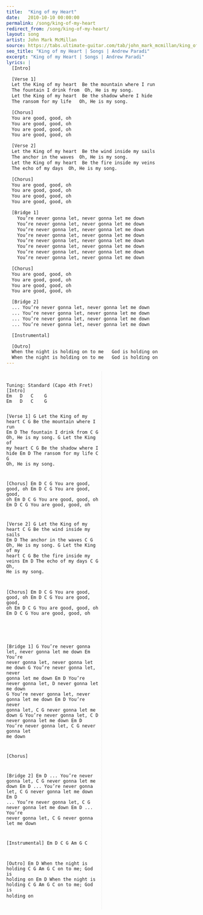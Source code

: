 ```yaml
---
title:  "King of my Heart"
date:   2010-10-10 00:00:00
permalink: /song/king-of-my-heart
redirect_from: /song/king-of-my-heart/
layout: song
artist: John Mark McMillan
source: https://tabs.ultimate-guitar.com/tab/john_mark_mcmillan/king_of_my_heart_chords_1748669
seo_title: "King of my Heart | Songs | Andrew Paradi"
excerpt: "King of my Heart | Songs | Andrew Paradi"
lyrics: |
  [Intro]

  [Verse 1]
  Let the King of my heart  Be the mountain where I run
  The fountain I drink from  Oh, He is my song.
  Let the King of my heart  Be the shadow where I hide
  The ransom for my life   Oh, He is my song.

  [Chorus]
  You are good, good, oh
  You are good, good, oh
  You are good, good, oh
  You are good, good, oh

  [Verse 2]
  Let the King of my heart  Be the wind inside my sails
  The anchor in the waves  Oh, He is my song.
  Let the King of my heart  Be the fire inside my veins
  The echo of my days  Oh, He is my song.

  [Chorus]
  You are good, good, oh
  You are good, good, oh
  You are good, good, oh
  You are good, good, oh

  [Bridge 1]
    You’re never gonna let, never gonna let me down
    You’re never gonna let, never gonna let me down
    You’re never gonna let, never gonna let me down
    You’re never gonna let, never gonna let me down
    You’re never gonna let, never gonna let me down
    You’re never gonna let, never gonna let me down
    You’re never gonna let, never gonna let me down
    You’re never gonna let, never gonna let me down

  [Chorus]
  You are good, good, oh
  You are good, good, oh
  You are good, good, oh
  You are good, good, oh

  [Bridge 2]
  ... You’re never gonna let, never gonna let me down
  ... You’re never gonna let, never gonna let me down
  ... You’re never gonna let, never gonna let me down
  ... You’re never gonna let, never gonna let me down

  [Instrumental]

  [Outro]
  When the night is holding on to me   God is holding on
  When the night is holding on to me   God is holding on
---
```


<div style="-webkit-column-count: 2; -moz-column-count: 2; column-count: 2; -webkit-column-rule: 1px dotted #e0e0e0; -moz-column-rule: 1px dotted #e0e0e0; column-rule: 1px dotted #e0e0e0;">
    <div style="display: inline-block;">
        <pre>
        <code>
Tuning: Standard (Capo 4th Fret)
[Intro]
Em   D   C    G
Em   D   C    G

[Verse 1]
         G
Let the King of my heart
         C               G
Be the mountain where I run
     Em               D
The fountain I drink from
        C      G
Oh, He is my song.
         G
Let the King of my heart
         C              G
Be the shadow where I hide
    Em             D
The ransom for my life
       C      G
Oh, He is my song.

[Chorus]
         Em    D    C   G
You are good, good, oh
         Em    D    C   G
You are good, good, oh
         Em    D    C   G
You are good, good, oh
         Em    D    C   G
You are good, good, oh

[Verse 2]
         G
Let the King of my heart
         C               G
 Be the wind inside my sails
     Em            D
The anchor in the waves
        C      G
 Oh, He is my song.
         G
Let the King of my heart
        C               G
 Be the fire inside my veins
     Em         D
The echo of my days
        C      G
 Oh, He is my song.

[Chorus]
         Em    D    C   G
You are good, good, oh
         Em    D    C   G
You are good, good, oh
         Em    D    C   G
You are good, good, oh
         Em    D    C   G
You are good, good, oh
      </code>
      </pre>
    </div>
    <div style="display: inline-block;">
        <pre>
        <code>
[Bridge 1]
G
   You’re never gonna let,
   never gonna let me down
Em
   You’re never gonna let,
   never gonna let me down
G
   You’re never gonna let,
   never gonna let me down
Em                        D
   You’re never gonna let,
  D
   never gonna let me down
G
   You’re never gonna let,
   never gonna let me down
Em         D
   You’re never gonna let,
    C                  G
   never gonna let me down
G
   You’re never gonna let,
    C                  D
   never gonna let me down
Em         D
   You’re never gonna let,
      C                  G
   never gonna let me down

[Chorus]

[Bridge 2]
Em          D
... You’re never gonna let,
    C                   G
    never gonna let me down
Em          D
... You’re never gonna let,
      C                   G
    never gonna let me down
Em          D
... You’re never gonna let,
    C                   G
    never gonna let me down
Em          D
... You’re never gonna let,
    C                   G
    never gonna let me down

[Instrumental]
Em   D   C   G    Am  G   C

[Outro]
         Em        D
When the night is holding
C     G   Am      G      C
on to me; God is holding on
         Em        D
When the night is holding
C     G   Am      G      C
on to me; God is holding on
      </code>
      </pre>
    </div>
</div>
